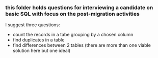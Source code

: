 ### this folder holds questions for interviewing a candidate on basic SQL with focus on the post-migration activities

I suggest three questions:
- count the records in a tabe grouping by a chosen column
- find duplicates in a table
- find differences between 2 tables (there are more than one viable solution here but one ideal)
